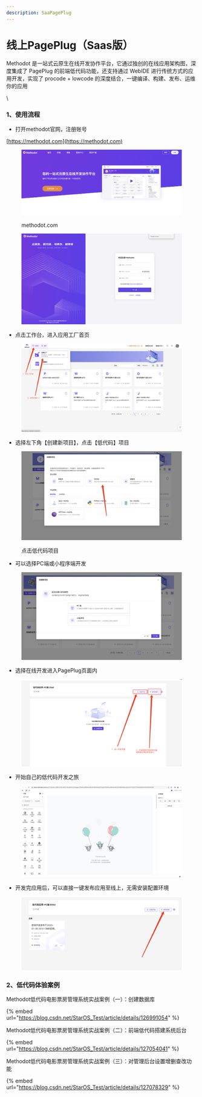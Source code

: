 ```yaml
---
description: SaaPagePlug
---
```


# 线上PagePlug（Saas版）

Methodot 是一站式云原生在线开发协作平台，它通过独创的在线应用架构图，深度集成了 PagePlug 的前端低代码功能，还支持通过 WebIDE 进行传统方式的应用开发，实现了 procode + lowcode 的深度结合，一键编译、构建、发布、运维你的应用

\


### 1、使用流程

* 打开methodot官网，注册账号

[https://methodot.com](https://methodot.com)

<figure><img src="../../.gitbook/assets/image (1) (1) (1) (1).png" alt=""><figcaption><p>methodot.com</p></figcaption></figure>

<figure><img src="../../.gitbook/assets/image (105) (2).png" alt=""><figcaption></figcaption></figure>

* 点击工作台，进入应用工厂首页

<figure><img src="../../.gitbook/assets/image (104) (1).png" alt=""><figcaption></figcaption></figure>

* 选择左下角【创建新项目】，点击【低代码】项目

<figure><img src="../../.gitbook/assets/image (5) (1) (1) (1) (1).png" alt=""><figcaption><p>点击低代码项目</p></figcaption></figure>

* 可以选择PC端或小程序端开发

<figure><img src="../../.gitbook/assets/image (97) (2).png" alt=""><figcaption></figcaption></figure>

* 选择在线开发进入PagePlug页面内

<figure><img src="../../.gitbook/assets/image (109).png" alt=""><figcaption></figcaption></figure>

* 开始自己的低代码开发之旅

<figure><img src="../../.gitbook/assets/image (99) (1).png" alt=""><figcaption></figcaption></figure>

* 开发完应用后，可以直接一键发布应用至线上，无需安装配置环境

<figure><img src="../../.gitbook/assets/image (95) (2) (1).png" alt=""><figcaption></figcaption></figure>

### 2、低代码体验案例



Methodot低代码电影票房管理系统实战案例（一）：创建数据库&#x20;

{% embed url="https://blog.csdn.net/StarOS_Test/article/details/126991054" %}

Methodot低代码电影票房管理系统实战案例（二）：前端低代码搭建系统后台&#x20;

{% embed url="https://blog.csdn.net/StarOS_Test/article/details/127054041" %}

Methodot低代码电影票房管理系统实战案例（三）：对管理后台设置增删查改功能&#x20;

{% embed url="https://blog.csdn.net/StarOS_Test/article/details/127078329" %}
